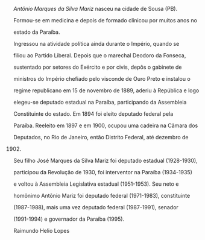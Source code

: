 

*Antônio Marques da Silva Mariz* nasceu na cidade de Sousa (PB).



Formou-se em medicina e depois de formado clinicou por muitos anos no

estado da Paraíba.



Ingressou na atividade política ainda durante o Império, quando se

filiou ao Partido Liberal. Depois que o marechal Deodoro da Fonseca,

sustentado por setores do Exército e por civis, depôs o gabinete de

ministros do Império chefiado pelo visconde de Ouro Preto e instalou o

regime republicano em 15 de novembro de 1889, aderiu à República e logo

elegeu-se deputado estadual na Paraíba, participando da Assembleia

Constituinte do estado. Em 1894 foi eleito deputado federal pela

Paraíba. Reeleito em 1897 e em 1900, ocupou uma cadeira na Câmara dos

Deputados, no Rio de Janeiro, então Distrito Federal, até dezembro de

1902.



Seu filho José Marques da Silva Mariz foi deputado estadual (1928-1930),

participou da Revolução de 1930, foi interventor na Paraíba (1934-1935)

e voltou à Assembleia Legislativa estadual (1951-1953). Seu neto e

homônimo Antônio Mariz foi deputado federal (1971-1983), constituinte

(1987-1988), mais uma vez deputado federal (1987-1991), senador

(1991-1994) e governador da Paraíba (1995).



Raimundo Helio Lopes



